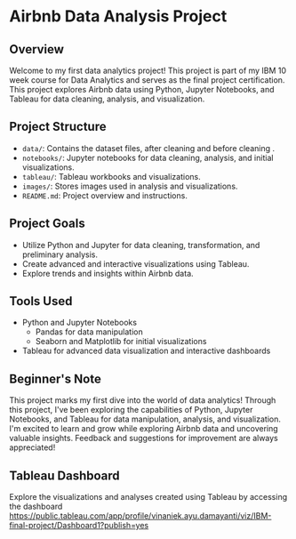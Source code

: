 # Airbnb Data Analysis Project

## Overview

Welcome to my first data analytics project! This project is part of my IBM 10 week course for Data Analytics and serves as the final project certification. This project explores Airbnb data using Python, Jupyter Notebooks, and Tableau for data cleaning, analysis, and visualization.

## Project Structure

- `data/`: Contains the dataset files, after cleaning and before cleaning .
- `notebooks/`: Jupyter notebooks for data cleaning, analysis, and initial visualizations.
- `tableau/`: Tableau workbooks and visualizations.
- `images/`: Stores images used in analysis and visualizations.
- `README.md`: Project overview and instructions.

## Project Goals

- Utilize Python and Jupyter for data cleaning, transformation, and preliminary analysis.
- Create advanced and interactive visualizations using Tableau.
- Explore trends and insights within Airbnb data.

## Tools Used

- Python and Jupyter Notebooks
  - Pandas for data manipulation
  - Seaborn and Matplotlib for initial visualizations
- Tableau for advanced data visualization and interactive dashboards

## Beginner's Note

This project marks my first dive into the world of data analytics! Through this project, I've been exploring the capabilities of Python, Jupyter Notebooks, and Tableau for data manipulation, analysis, and visualization. I'm excited to learn and grow while exploring Airbnb data and uncovering valuable insights. Feedback and suggestions for improvement are always appreciated!

## Tableau Dashboard

Explore the visualizations and analyses created using Tableau by accessing the dashboard https://public.tableau.com/app/profile/vinaniek.ayu.damayanti/viz/IBM-final-project/Dashboard1?publish=yes

